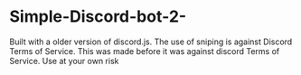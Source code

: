 # Simple-Discord-bot-2-
Built with a older version of discord.js.
The use of sniping is against Discord Terms of Service. This was made before it was against discord Terms of Service. 
Use at your own risk
